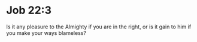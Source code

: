 # Job 22:3

Is it any pleasure to the Almighty if you are in the right, or is it gain to him if you make your ways blameless?
